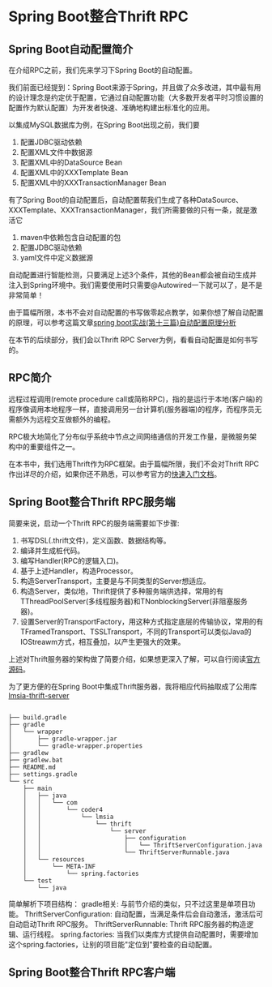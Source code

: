 # Spring Boot整合Thrift RPC

## Spring Boot自动配置简介

在介绍RPC之前，我们先来学习下Spring Boot的自动配置。

我们前面已经提到：Spring Boot来源于Spring，并且做了众多改进，其中最有用的设计理念是约定优于配置，它通过自动配置功能（大多数开发者平时习惯设置的配置作为默认配置）为开发者快速、准确地构建出标准化的应用。

以集成MySQL数据库为例，在Spring Boot出现之前，我们要
1. 配置JDBC驱动依赖
1. 配置XML文件中数据源
1. 配置XML中的DataSource Bean
1. 配置XML中的XXXTemplate Bean
1. 配置XML中的XXXTransactionManager Bean

有了Spring Boot的自动配置后，自动配置帮我们生成了各种DataSource、XXXTemplate、XXXTransactionManager，我们所需要做的只有一条，就是激活它
1. maven中依赖包含自动配置的包
1. 配置JDBC驱动依赖
1. yaml文件中定义数据源

自动配置进行智能检测，只要满足上述3个条件，其他的Bean都会被自动生成并注入到Spring环境中。我们需要使用时只需要@Autowired一下就可以了，是不是非常简单！

由于篇幅所限，本书不会对自动配置的书写做零起点教学，如果你想了解自动配置的原理，可以参考这篇文章[spring boot实战(第十三篇)自动配置原理分析](https://blog.csdn.net/liaokailin/article/details/49559951)

在本节的后续部分，我们会以Thrift RPC Server为例，看看自动配置是如何书写的。

## RPC简介

远程过程调用(remote procedure call或简称RPC)，指的是运行于本地(客户端)的程序像调用本地程序一样，直接调用另一台计算机(服务器端)的程序，而程序员无需额外为远程交互做额外的编程。

RPC极大地简化了分布似乎系统中节点之间网络通信的开发工作量，是微服务架构中的重要组件之一。

在本书中，我们选用Thrift作为RPC框架。由于篇幅所限，我们不会对Thrift RPC作出详尽的介绍，如果你还不熟悉，可以参考官方的[快速入门文档](https://thrift.apache.org/tutorial/java)。


## Spring Boot整合Thrift RPC服务端

简要来说，启动一个Thrift RPC的服务端需要如下步骤:
1. 书写DSL(.thrift文件)，定义函数、数据结构等。
1. 编译并生成桩代码。
1. 编写Handler(RPC的逻辑入口)。
1. 基于上述Handler，构造Processor。
1. 构造ServerTransport，主要是与不同类型的Server想适应。
1. 构造Server，类似地，Thrift提供了多种服务端供选择，常用的有TThreadPoolServer(多线程服务器)和TNonblockingServer(非阻塞服务器)。
1. 设置Server的TransportFactory，用这种方式指定底层的传输协议，常用的有TFramedTransport、TSSLTransport，不同的Transport可以类似Java的IOStreawm方式，相互叠加，以产生更强大的效果。

上述对Thrift服务器的架构做了简要介绍，如果想更深入了解，可以自行阅读[官方源码](https://github.com/apache/thrift/tree/master/lib/java/src/org/apache/thrift)。

为了更方便的在Spring Boot中集成Thrift服务器，我将相应代码抽取成了公用库[lmsia-thrift-server](https://github.com/liheyuan/lmsia-thrift-server)
```shell

├── build.gradle
├── gradle
│   └── wrapper
│       ├── gradle-wrapper.jar
│       └── gradle-wrapper.properties
├── gradlew
├── gradlew.bat
├── README.md
├── settings.gradle
└── src
    ├── main
    │   ├── java
    │   │   └── com
    │   │       └── coder4
    │   │           └── lmsia
    │   │               └── thrift
    │   │                   └── server
    │   │                       ├── configuration
    │   │                       │   └── ThriftServerConfiguration.java
    │   │                       └── ThriftServerRunnable.java
    │   └── resources
    │       └── META-INF
    │           └── spring.factories
    └── test
        └── java

```

简单解析下项目结构：
gradle相关: 与前节介绍的类似，只不过这里是单项目功能。
ThriftServerConfiguration: 自动配置，当满足条件后会自动激活，激活后可自动启动Thrift RPC服务。
ThriftServerRunnable: Thrift RPC服务器的构造逻辑、运行线程。 
spring.factories: 当我们以类库方式提供自动配置时，需要增加这个spring.factories，让别的项目能"定位到"要检查的自动配置。



## Spring Boot整合Thrift RPC客户端

